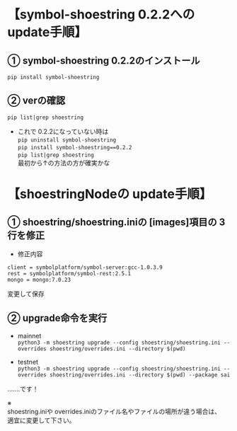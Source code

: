 # 【symbol-shoestring 0.2.2への update手順】
  
## ① symbol-shoestring 0.2.2のインストール  
`pip install symbol-shoestring`  
  
## ② verの確認  
`pip list|grep shoestring`  
  
- これで 0.2.2になっていない時は  
`pip uninstall symbol-shoestring`  
`pip install symbol-shoestring==0.2.2`  
`pip list|grep shoestring`  
最初から↑の方法の方が確実かな  
  
# 【shoestringNodeの update手順】  
  
## ① shoestring/shoestring.iniの [images]項目の 3行を修正  
- 修正内容  
```
client = symbolplatform/symbol-server:gcc-1.0.3.9
rest = symbolplatform/symbol-rest:2.5.1
mongo = mongo:7.0.23
```
  
変更して保存  
  
## ② upgrade命令を実行  
- mainnet  
`python3 -m shoestring upgrade --config shoestring/shoestring.ini --overrides shoestring/overrides.ini --directory $(pwd)`
  
- testnet  
`python3 -m shoestring upgrade --config shoestring/shoestring.ini --overrides shoestring/overrides.ini --directory $(pwd) --package sai`
  
.......です！  

※  
shoestring.iniや overrides.iniのファイル名やファイルの場所が違う場合は、  
適宜に変更して下さい。  
